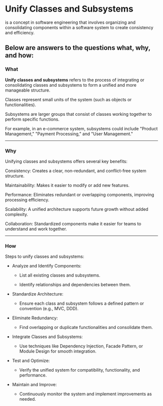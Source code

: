# Unify Classes and Subsystems 

  is a concept in software engineering that involves organizing and consolidating components within a software system to create consistency and efficiency. 

## Below are answers to the questions what, why, and how:

### What

**Unify classes and subsystems** refers to the process of integrating or consolidating classes and subsystems to form a unified and more manageable structure.

Classes represent small units of the system (such as objects or functionalities).

Subsystems are larger groups that consist of classes working together to perform specific functions.

For example, in an e-commerce system, subsystems could include "Product Management," "Payment Processing," and "User Management."

---

### Why

Unifying classes and subsystems offers several key benefits:

Consistency: Creates a clear, non-redundant, and conflict-free system structure.

Maintainability: Makes it easier to modify or add new features.

Performance: Eliminates redundant or overlapping components, improving processing efficiency.

Scalability: A unified architecture supports future growth without added complexity.

Collaboration: Standardized components make it easier for teams to understand and work together.

---

### How

Steps to unify classes and subsystems:

- Analyze and Identify Components:

  - List all existing classes and subsystems.

  - Identify relationships and dependencies between them.

- Standardize Architecture:

  - Ensure each class and subsystem follows a defined pattern or convention (e.g., MVC, DDD).

- Eliminate Redundancy:

  - Find overlapping or duplicate functionalities and consolidate them.

- Integrate Classes and Subsystems:

  - Use techniques like Dependency Injection, Facade Pattern, or Module Design for smooth integration.

- Test and Optimize:

  - Verify the unified system for compatibility, functionality, and performance.

- Maintain and Improve:
  
  - Continuously monitor the system and implement improvements as needed.
